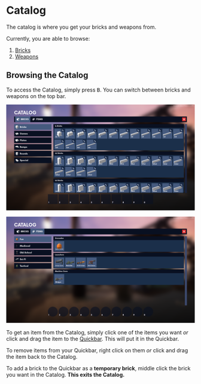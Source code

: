 # Catalog

The catalog is where you get your bricks and weapons from.

Currently, you are able to browse:
1. [Bricks]()
2. [Weapons]()

## Browsing the Catalog

To access the Catalog, simply press <kbd>B</kbd>. You can switch between bricks and weapons on the top bar.

![Catalog with Bricks](../assets/essentials/catalog_bricks.png)

![Catalog with Items](../assets/essentials/catalog_items.png)

To get an item from the Catalog, simply click one of the items you want *or* click and drag the item to the [Quickbar](quickbar.md). This will put it in the Quickbar.

To remove items from your Quickbar, right click on them *or* click and drag the item back to the Catalog.

To add a brick to the Quickbar as a **temporary brick**, middle click the brick you want in the Catalog. **This exits the Catalog.**